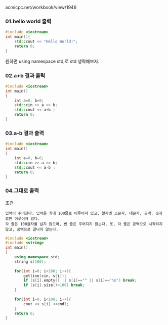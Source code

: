 acmicpc.net/workbook/view/1946

### 01.hello world 출력
```cpp
#include <iostream>
int main(){
    std::cout << "Hello World!";
    return 0;
}
```
원하면 using namespace std;로 std 생략해보자.
  
### 02.a+b 결과 출력
```cpp
#include <iostream>
int main()
{
    int a=0, b=0;
    std::cin >> a >> b;
    std::cout << a+b ;
    return 0;
}
```  

### 03.a-b 결과 출력
```cpp
#include <iostream>
int main()
{
    int a=0, b=0;
    std::cin >> a >> b;
    std::cout << a-b ;
    return 0;
}
```  

### 04.그대로 출력  
조건
```
입력이 주어진다. 입력은 최대 100줄로 이루어져 있고, 알파벳 소문자, 대문자, 공백, 숫자로만 이루어져 있다.  
각 줄은 100글자를 넘지 않으며, 빈 줄은 주어지지 않는다. 또, 각 줄은 공백으로 시작하지 않고, 공백으로 끝나지 않는다.
```
```cpp
#include <iostream>
#include <string>
int main()
{
    using namespace std;
    string s[100];
    
    for(int i=0; i<100; i++){
        getline(cin, s[i]);
        if (s[i].empty() || s[i]=="" || s[i]=="\n") break;
        if (s[i].size()>100) break;
    }
    
    for(int i=0; i<100; i++){
        cout << s[i] <<endl;
    }
    return 0;
}
```
